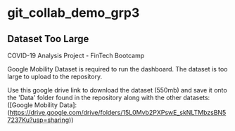 # git_collab_demo_grp3

## Dataset Too Large
COVID-19 Analysis Project - FinTech Bootcamp

Google Mobility Dataset is required to run the dashboard. The dataset is too large to upload to the repository.

Use this google drive link to download the dataset (550mb) and save it onto the 'Data' folder found in the repository along with the other datasets:
([Google Mobility Data]:(https://drive.google.com/drive/folders/15L0Mvb2PXPswE_skNLTMbzsBN57237Ku?usp=sharing))
